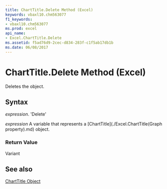 ```yaml
---
title: ChartTitle.Delete Method (Excel)
keywords: vbaxl10.chm563077
f1_keywords:
- vbaxl10.chm563077
ms.prod: excel
api_name:
- Excel.ChartTitle.Delete
ms.assetid: f5ad76d9-2cec-d834-283f-c1f5ab17db1b
ms.date: 06/08/2017
---
```



# ChartTitle.Delete Method (Excel)

Deletes the object.


## Syntax

 _expression_. 'Delete'

 _expression_ A variable that represents a [ChartTitle](./Excel.ChartTitle(Graph property).md) object.


### Return Value

Variant


## See also


[ChartTitle Object](Excel.ChartTitle(objec).md)

